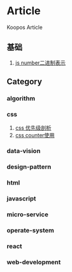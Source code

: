 # Article

Koopos Article

## 基础

1. [js number二进制表示](/source/_posts/programing/number.md)

## Category

### algorithm

### css
1. [css 优先级剖析](/source/_posts/specificity.md)
2. [css counter使用](/source/_posts/css-counter.md)

### data-vision

### design-pattern

### html

### javascript

### micro-service

### operate-system

### react

### web-development

